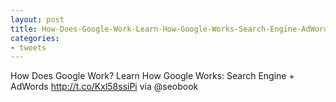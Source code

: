 ```yaml
---
layout: post
title: How-Does-Google-Work-Learn-How-Google-Works-Search-Engine-AdWords-via
categories:
- tweets
---
```

How Does Google Work? Learn How Google Works: Search Engine + AdWords http://t.co/Kxl58ssiPi via @seobook
